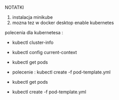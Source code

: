 NOTATKI 

1. instalacja minikube
2. mozna tez w docker desktop enable kubernetes


polecenia dla kubernetesa :

* kubectl cluster-info
* kubectl config current-context 
* kubectl get pods 

* polecenie : kubectl create -f pod-template.yml
* kubectl get pods
* kubectl create -f pod-template.yml